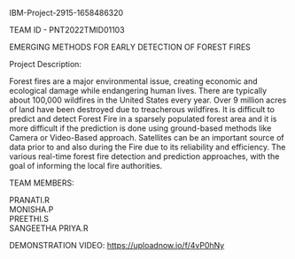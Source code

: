 IBM-Project-2915-1658486320

TEAM ID - PNT2022TMID01103

EMERGING METHODS FOR EARLY DETECTION OF FOREST FIRES

Project Description:

Forest fires are a major environmental issue, creating economic and ecological damage while endangering human lives. There are typically about 100,000 wildfires in the United States every year. Over 9 million acres of land have been destroyed due to treacherous wildfires. It is difficult to predict and detect Forest Fire in a sparsely populated forest area and it is more difficult if the prediction is done using ground-based methods like Camera or Video-Based approach. Satellites can be an important source of data prior to and also during the Fire due to its reliability and efficiency. The various real-time forest fire detection and prediction approaches, with the goal of informing the local fire authorities.

TEAM MEMBERS:

PRANATI.R          
MONISHA.P         
PREETHI.S           
SANGEETHA PRIYA.R   

DEMONSTRATION VIDEO:
https://uploadnow.io/f/4vP0hNy
